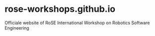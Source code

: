 # rose-workshops.github.io
Officiale website of RoSE International Workshop on Robotics Software Engineering
